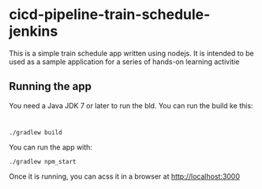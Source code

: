 # cicd-pipeline-train-schedule-jenkins

This is a simple train schedule app written using nodejs. It is intended to be used as a sample application for a series of hands-on learning activitie
## Running the app

You need a Java JDK 7 or later to run the bld. You can run the build ke this:
#
    ./gradlew build

You can run the app with:

    ./gradlew npm_start

Once it is running, you can acss it in a browser at [http://localhost:3000](http://localhost:3000)
